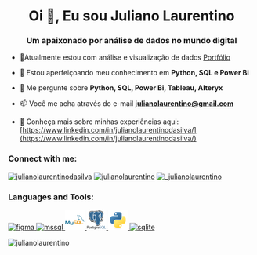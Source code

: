 <h1 align="center">Oi 👋, Eu sou Juliano Laurentino</h1>
<h3 align="center">Um apaixonado por análise de dados no mundo digital</h3>

- 🔭Atualmente estou com análise e visualização de dados [Portfólio](https://sites.google.com/view/portfoliojulianolaurentino/in%C3%ADcio)

- 🌱 Estou aperfeiçoando meu conhecimento em **Python, SQL e Power Bi**

- 💬 Me pergunte sobre **Python, SQL, Power Bi, Tableau, Alteryx**

- 📫 Você me acha através do e-mail **julianolaurentino@gmail.com**

- 📄 Conheça mais sobre minhas experiências aqui: [https://www.linkedin.com/in/julianolaurentinodasilva/](https://www.linkedin.com/in/julianolaurentinodasilva/)

<h3 align="left">Connect with me:</h3>
<p align="left">
<a href="https://linkedin.com/in/julianolaurentinodasilva" target="blank"><img align="center" src="https://raw.githubusercontent.com/rahuldkjain/github-profile-readme-generator/master/src/images/icons/Social/linked-in-alt.svg" alt="julianolaurentinodasilva" height="30" width="40" /></a>
<a href="https://kaggle.com/julianolaurentino" target="blank"><img align="center" src="https://raw.githubusercontent.com/rahuldkjain/github-profile-readme-generator/master/src/images/icons/Social/kaggle.svg" alt="julianolaurentino" height="30" width="40" /></a>
<a href="https://instagram.com/_julianolaurentino" target="blank"><img align="center" src="https://raw.githubusercontent.com/rahuldkjain/github-profile-readme-generator/master/src/images/icons/Social/instagram.svg" alt="_julianolaurentino" height="30" width="40" /></a>
</p>

<h3 align="left">Languages and Tools:</h3>
<p align="left"> <a href="https://www.figma.com/" target="_blank" rel="noreferrer"> <img src="https://www.vectorlogo.zone/logos/figma/figma-icon.svg" alt="figma" width="40" height="40"/> </a> <a href="https://www.microsoft.com/en-us/sql-server" target="_blank" rel="noreferrer"> <img src="https://www.svgrepo.com/show/303229/microsoft-sql-server-logo.svg" alt="mssql" width="40" height="40"/> </a> <a href="https://www.mysql.com/" target="_blank" rel="noreferrer"> <img src="https://raw.githubusercontent.com/devicons/devicon/master/icons/mysql/mysql-original-wordmark.svg" alt="mysql" width="40" height="40"/> </a> <a href="https://www.postgresql.org" target="_blank" rel="noreferrer"> <img src="https://raw.githubusercontent.com/devicons/devicon/master/icons/postgresql/postgresql-original-wordmark.svg" alt="postgresql" width="40" height="40"/> </a> <a href="https://www.python.org" target="_blank" rel="noreferrer"> <img src="https://raw.githubusercontent.com/devicons/devicon/master/icons/python/python-original.svg" alt="python" width="40" height="40"/> </a> <a href="https://www.sqlite.org/" target="_blank" rel="noreferrer"> <img src="https://www.vectorlogo.zone/logos/sqlite/sqlite-icon.svg" alt="sqlite" width="40" height="40"/> </a> </p>

<p><img align="center" src="https://github-readme-stats.vercel.app/api/top-langs?username=julianolaurentino&show_icons=true&locale=en&layout=compact" alt="julianolaurentino" /></p>
